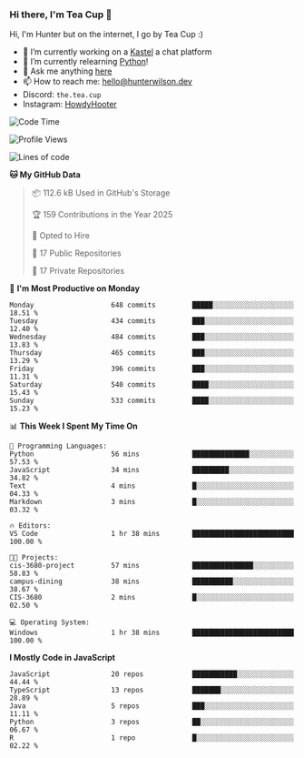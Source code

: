 ### Hi there, I'm Tea Cup 👋 

Hi, I'm Hunter but on the internet, I go by Tea Cup :)

- 🔭 I’m currently working on a [Kastel](https://github.com/KastelApp) a chat platform
- 🌱 I’m currently relearning [Python](https://github.com/TheTeaCup/CIS-3680)!
- 💬 Ask me anything [here](https://github.com/TheTeaCup/TheTeaCup/issues)
- 📫 How to reach me: [hello@hunterwilson.dev](mailto:hello@hunterwilson.dev)
- Discord: `the.tea.cup`
- Instagram: [HowdyHooter](https://instagram.com/HowdyHooter)

<!--START_SECTION:waka-->
![Code Time](http://img.shields.io/badge/Code%20Time-625%20hrs%2031%20mins-blue)

![Profile Views](http://img.shields.io/badge/Profile%20Views-3-blue)

![Lines of code](https://img.shields.io/badge/From%20Hello%20World%20I%27ve%20Written-1.4%20million%20lines%20of%20code-blue)

**🐱 My GitHub Data** 

> 📦 112.6 kB Used in GitHub's Storage 
 > 
> 🏆 159 Contributions in the Year 2025
 > 
> 💼 Opted to Hire
 > 
> 📜 17 Public Repositories 
 > 
> 🔑 17 Private Repositories 
 > 
📅 **I'm Most Productive on Monday** 

```text
Monday                   648 commits         █████░░░░░░░░░░░░░░░░░░░░   18.51 % 
Tuesday                  434 commits         ███░░░░░░░░░░░░░░░░░░░░░░   12.40 % 
Wednesday                484 commits         ███░░░░░░░░░░░░░░░░░░░░░░   13.83 % 
Thursday                 465 commits         ███░░░░░░░░░░░░░░░░░░░░░░   13.29 % 
Friday                   396 commits         ███░░░░░░░░░░░░░░░░░░░░░░   11.31 % 
Saturday                 540 commits         ████░░░░░░░░░░░░░░░░░░░░░   15.43 % 
Sunday                   533 commits         ████░░░░░░░░░░░░░░░░░░░░░   15.23 % 
```


📊 **This Week I Spent My Time On** 

```text
💬 Programming Languages: 
Python                   56 mins             ██████████████░░░░░░░░░░░   57.53 % 
JavaScript               34 mins             █████████░░░░░░░░░░░░░░░░   34.82 % 
Text                     4 mins              █░░░░░░░░░░░░░░░░░░░░░░░░   04.33 % 
Markdown                 3 mins              █░░░░░░░░░░░░░░░░░░░░░░░░   03.32 % 

🔥 Editors: 
VS Code                  1 hr 38 mins        █████████████████████████   100.00 % 

🐱‍💻 Projects: 
cis-3680-project         57 mins             ███████████████░░░░░░░░░░   58.83 % 
campus-dining            38 mins             ██████████░░░░░░░░░░░░░░░   38.67 % 
CIS-3680                 2 mins              █░░░░░░░░░░░░░░░░░░░░░░░░   02.50 % 

💻 Operating System: 
Windows                  1 hr 38 mins        █████████████████████████   100.00 % 
```

**I Mostly Code in JavaScript** 

```text
JavaScript               20 repos            ███████████░░░░░░░░░░░░░░   44.44 % 
TypeScript               13 repos            ███████░░░░░░░░░░░░░░░░░░   28.89 % 
Java                     5 repos             ███░░░░░░░░░░░░░░░░░░░░░░   11.11 % 
Python                   3 repos             ██░░░░░░░░░░░░░░░░░░░░░░░   06.67 % 
R                        1 repo              █░░░░░░░░░░░░░░░░░░░░░░░░   02.22 % 
```




<!--END_SECTION:waka-->
